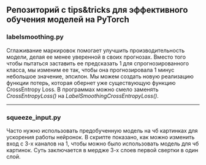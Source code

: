## Репозиторий с tips&tricks для эффективного обучения моделей на PyTorch

### **labelsmoothing.py**
Сглаживание маркировок помогает улучшить производительность модели, делая ее менее уверенной в своих прогнозах. Вместо того чтобы пытаться заставить ее предсказать 1 для спрогнозированного класса, мы изменим ее так, чтобы она прогнозировала 1 минус небольшое значение, эпсилон. Мы можем создать новую реализацию функции потерь, которая обернет уже существующую функцию CrossEntropy Loss. В программах можно смело заменять *CrossEntropyLoss()* на *LabelSmoothingCrossEntropyLoss()*.
____
### **squeeze_input.py**
Часто нужно использовать предобученную модель на чб картинках для ускорения работы нейронок. В скрипте показано, как можно изменить вход с 3-х каналов на 1, чтобы можно было использовать модель для чб картинок. Суть заключается в мердже 3-х слоев первой свертки в один слой.